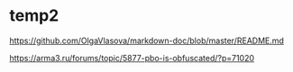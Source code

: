 # temp2
https://github.com/OlgaVlasova/markdown-doc/blob/master/README.md


https://arma3.ru/forums/topic/5877-pbo-is-obfuscated/?p=71020
